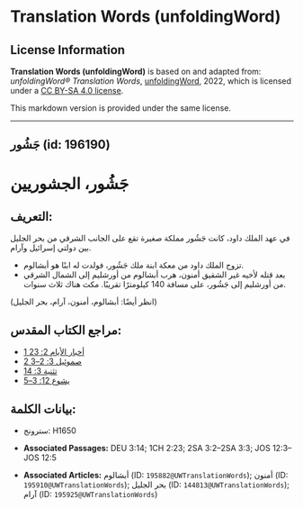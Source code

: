 # Translation Words (unfoldingWord)

## License Information

**Translation Words (unfoldingWord)** is based on and adapted from: _unfoldingWord® Translation Words_, [unfoldingWord](https://unfoldingword.org/utw), 2022, which is licensed under a [CC BY-SA 4.0 license](https://creativecommons.org/licenses/by-sa/4.0/legalcode.en).

This markdown version is provided under the same license.



--------------------------------

## جَشُور (id: 196190)

جَشُور، الجشوريين
=================

التعريف:
--------

في عهد الملك داود، كانت جَشُور مملكة صغيرة تقع على الجانب الشرقي من بحر الجليل بين دولتي إسرائيل وآرام.

* تزوج الملك داود من معكة ابنة ملك جَشُور، فولدت له ابنًا هو أبشالوم.
* بعد قتله لأخيه غير الشقيق أمنون، هرب أبشالوم من أورشليم إلى الشمال الشرقي من أورشليم إلى جَشُور، على مسافة 140 كيلومترًا تقريبًا. مكث هناك ثلاث سنوات.

(انظر أيضًا: أبشالوم، أمنون، آرام، بحر الجليل)

مراجع الكتاب المقدس:
--------------------

* [1 أخبار الأيام 2: 23](https://ref.ly/1Chr2:23)
* [2 صموئيل 3: 2–3](https://ref.ly/2Sam3:2-2Sam3:3)
* [تثنية 3: 14](https://ref.ly/Deut3:14)
* [يشوع 12: 3–5](https://ref.ly/Josh12:3-Josh12:5)

بيانات الكلمة:
--------------

* سترونج: H1650

* **Associated Passages:** DEU 3:14; 1CH 2:23; 2SA 3:2–2SA 3:3; JOS 12:3–JOS 12:5
* **Associated Articles:** أبشالوم (ID: `195882@UWTranslationWords`); أمنون (ID: `195910@UWTranslationWords`); بحر الجليل (ID: `144813@UWTranslationWords`); آرام (ID: `195925@UWTranslationWords`)

